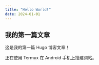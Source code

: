 ```yaml
---
title: "Hello World!"
date: 2024-01-01
---
```


## 我的第一篇文章

这是我的第一篇 Hugo 博客文章！

正在使用 Termux 在 Android 手机上搭建网站。
